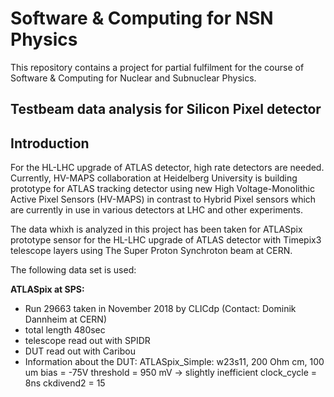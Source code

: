 # Software & Computing for NSN Physics
This repository contains a project for partial fulfilment for the course of Software & Computing for Nuclear and Subnuclear Physics.

## Testbeam data analysis for Silicon Pixel detector

## Introduction
For the HL-LHC upgrade of ATLAS detector, high rate detectors are needed. Currently, HV-MAPS collaboration at Heidelberg University is building prototype for ATLAS tracking detector using new High Voltage-Monolithic Active Pixel Sensors (HV-MAPS) in contrast to Hybrid Pixel sensors which are currently in use in various detectors at LHC and other experiments.


The data whixh is analyzed in this project has been taken for ATLASpix prototype sensor for the HL-LHC upgrade of ATLAS detector with Timepix3 telescope layers using The Super Proton Synchroton beam at CERN.

The following data set is used:

**ATLASpix at SPS:**
- Run 29663 taken in November 2018 by CLICdp (Contact: Dominik Dannheim at CERN)
- total length 480sec
- telescope read out with SPIDR
- DUT read out with Caribou
- Information about the DUT:
 	ATLASpix_Simple: w23s11, 200 Ohm cm, 100 um
	bias = -75V
	threshold = 950 mV -> slightly inefficient
	clock_cycle = 8ns
	ckdivend2 = 15
